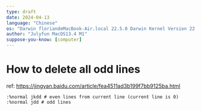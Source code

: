 ```yaml
---
type: draft
date: 2024-04-13
language: "Chinese"
os: "Darwin floriandeMacBook-Air.local 22.5.0 Darwin Kernel Version 22.5.0: Mon Apr 24 20:53:44 PDT 2023; root:xnu-8796.121.2~5/RELEASE_ARM64_T8103 arm64"
author: "Julyfun MacOS13.4 M1"
suppose-you-know: [computer]
---
```


# How to delete all odd lines

ref: https://jingyan.baidu.com/article/fea4511ad3b199f7bb9125ba.html

```
:%normal jkdd # even lines from current line (current line is 0)
:%normal jdd # odd lines
```

